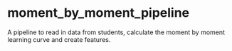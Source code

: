 # moment_by_moment_pipeline
A pipeline to read in data from students, calculate the moment by moment learning curve and create features.
